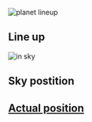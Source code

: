 ![planet lineup](https://imgeng.jagran.com/images/2025/01/21/article/image/planet--1737440268339.jpg)
## Line up

![in sky](https://dq0hsqwjhea1.cloudfront.net/January-planet-parade-featured.webp)
## Sky postition

## [Actual position](https://theskylive.com/3dsolarsystem)